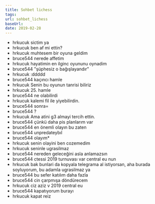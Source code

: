 ```yaml
---
title: Sohbet lichess
tags: 
url: sohbet_lichess
baseUrl: 
date: 2019-02-28
---
```

-    hrkucuk sictim ya
-    hrkucuk ben af mi ettin?
-    hrkucuk muhtesem bir oyuna geldim
-    bruce544 nerede affetim
-    hrkucuk hayatimin en ilginc oyununu oynadim
-    bruce544 "şüphesiz o bağışlayandır"
-    hrkucuk :ddddd
-    bruce544 kaçıncı hamle
-    hrkucuk Senin bu oyunun tanrisi biliriz
-    hrkucuk 25. hamle
-    bruce544 ne olabilirdi
-    hrkucuk kalemi fil ile yiyebilirdin.
-    bruce544 sonra=
-    bruce544 ?
-    hrkucuk Ama atini g3 almayi tercih ettin.
-    bruce544 çünkü daha pis planlarım var
-    bruce544 en önemli olayın bu zaten
-    bruce544 unpredateybıl
-    bruce544 olayım*
-    hrkucuk senin olayini ben cozemedim
-    hrkucuk seninle ugrasilmaz
-    bruce544 nereden geleceğini asla anlamazsın
-    bruce544 ctessi 2019 turnuvası var central eu nun
-    hrkucuk bak bunlari da kopyala telegrama al istiyorsan, aha burada soyluyorum, bu adamla ugrasilmaz ya
-    bruce544 bu sefer katılım daha fazla
-    bruce544 cin çarpmışa döndürecem
-    hrkucuk ciz aziz v 2019 central eu
-    bruce544 kapatıyorum burayı
-    hrkucuk kapat reiz